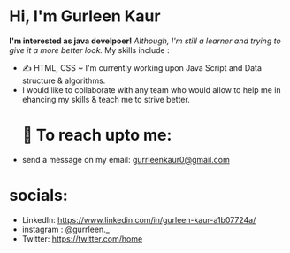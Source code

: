# Hi, I'm Gurleen Kaur
**I'm interested as java develpoer!**
*Although, I'm still a learner and trying to give it a more better look.*
My skills include :
- ✍️ HTML, CSS
~ I'm currently working upon Java Script and Data structure & algorithms.
- I would like to collaborate with any team who would allow to help me in ehancing my skills & teach me to strive better.
  # 🔗 To reach upto me:
- send a message on my email: gurrleenkaur0@gmail.com
 # socials: 
- LinkedIn: https://www.linkedin.com/in/gurleen-kaur-a1b07724a/
- instagram : @gurrleen._
- Twitter: https://twitter.com/home
<!---
gurleen2003/gurleen2003 is a ✨ special ✨ repository because its `README.md` (this file) appears on your GitHub profile.
You can click the Preview link to take a look at your changes.
--->
